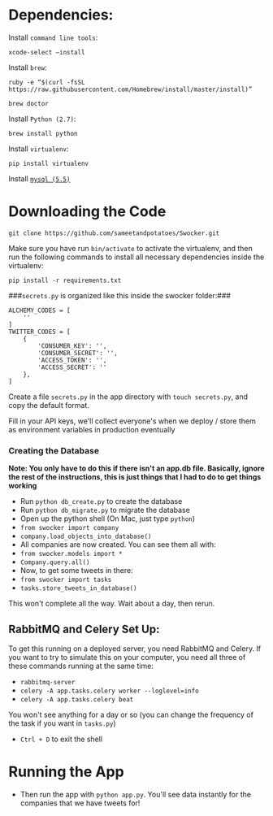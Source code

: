 Dependencies:
=======
Install `command line tools`:

    xcode-select –install

Install `brew`:

    ruby -e “$(curl -fsSL https://raw.githubusercontent.com/Homebrew/install/master/install)”

    brew doctor

Install `Python (2.7)`:

    brew install python

Install `virtualenv`:

    pip install virtualenv

Install [`mysql (5.5)`](https://dev.mysql.com/downloads/mysql/5.5.html)

Downloading the Code
===

    git clone https://github.com/sameetandpotatoes/Swocker.git

Make sure you have run `bin/activate` to activate the virtualenv, and then run the following commands to install all necessary dependencies inside the virtualenv:

    pip install -r requirements.txt

###`secrets.py` is organized like this inside the swocker folder:###

    ALCHEMY_CODES = [
        ''
    ]
    TWITTER_CODES = [
        {
            'CONSUMER_KEY': '',
            'CONSUMER_SECRET': '',
            'ACCESS_TOKEN': '',
            'ACCESS_SECRET': ''
        },
    ]

Create a file `secrets.py` in the app directory with `touch secrets.py`, and copy the default format.

Fill in your API keys, we'll collect everyone's when we deploy / store them as environment variables in production eventually

### Creating the Database

**Note: You only have to do this if there isn't an app.db file. Basically, ignore the rest of the instructions, this is just things that I had to do to get things working**

- Run `python db_create.py` to create the database
- Run `python db_migrate.py` to migrate the database
- Open up the python shell (On Mac, just type `python`)
- `from swocker import company`
- `company.load_objects_into_database()`
- All companies are now created. You can see them all with:
- `from swocker.models import *`
- `Company.query.all()`
- Now, to get some tweets in there:
- `from swocker import tasks`
- `tasks.store_tweets_in_database()`

This won't complete all the way. Wait about a day, then rerun.

## RabbitMQ and Celery Set Up:

To get this running on a deployed server, you need RabbitMQ and Celery. If you want to try to simulate this on your computer, you need all three of these commands running at the same time:

- `rabbitmq-server`
- `celery -A app.tasks.celery worker --loglevel=info`
- `celery -A app.tasks.celery beat`

You won't see anything for a day or so (you can change the frequency of the task if you want in `tasks.py`)

- `Ctrl + D` to exit the shell


Running the App
===

- Then run the app with `python app.py`. You'll see data instantly for the companies that we have tweets for!
